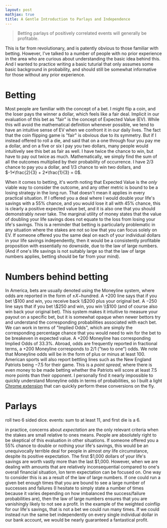 ```yaml
---
layout: post
mathjax: true
title: A Gentle Introduction to Parlays and Independence
---
```


> Betting parlays of positively correlated events will generally be profitable. 

This is far from revolutionary, and is patently obvious to those familiar with betting. However, I've talked to a number of people with no prior experience in the area who are curious about understanding the basic idea behind this. And I wanted to practice writing a basic tuturial that only assumes some basic background in probability, and should still be somewhat informative for those without any prior experience. 

# Betting

Most people are familiar with the concept of a bet. I might flip a coin, and the loser pays the winner a dollar, which feels like a fair deal. Implicit in our evaluation of this bet as "fair" is the concept of Expected Value (EV). While this will avoid the mathematical definition whenever possible, we tend to have an intuitive sense of EV when we confront it in our daily lives. The fact that the coin flipping game is "fair" is obvious due to its symmetry. But if I instead offered to roll a die, and said that on a one through four you pay me a dollar, and on a five or six I pay you two dollars, many people would intuitively see this bet as fair as well. I have twice the chance to win, but have to pay out twice as much. Mathematically, we simply find the sum of all the outcomes multiplied by their probability of occurrence. I have $2/3$ chance to pay you a dollar, and $1/3$ chance to win two dollars, and $-1*\frac{2}{3} + 2*\frac{1}{3} = 0$.

When it comes to betting, it's worth noting that Expected Value is the *only* viable way to consider the outcome, and any other metric is bound to be a losing strategy in the long run. That doesn't mean it applies in every practical situation. If I offered you a deal where I would double your life's savings with a 55% chance, and you would lose it all with 45% chance, this is clearly a positive expected value bet, and it is also one that you should demonstrably *never* take. The marginal utility of money states that the value of doubling your life savings does not equate to the loss from losing your life's savings. This is a reminder that betting is particularly problematic in any situation where the stakes are not so low that you can focus solely on EV. If someone offered you the same deal on each of your individual dollars in your life savings independently, then it would be a consistently profitable proposition with essentially no downside, due to the law of large numbers. (And if one's life savings is not suitably large so that the law of large numbers applies, betting should be far from your mind).

# Numbers behind betting

In America, bets are usually denoted using the Moneyline system, where odds are reported in the form of $\pm X-$hundred. A $+200$ line says that if you bet \\$100 and win, you receive back \\$200 plus your original bet. A $-250$ line says that if you bet \\$250 and win, you win \\$100 (and of course also win back your original bet). This system makes it intuitive to measure your payout on a specific bet, but it is somewhat opaque when newer bettors try and understand the corresponding probabilities associated with each bet. We can work in terms of "Implied Odds", which are simply the corresponding percentage chance that you would need to win for the bet to be breakeven in expected value. A +200 Moneyline has corresponding Implied Odds of 33.3%. Abroad, odds are frequently reported in fractional terms, a +200 Moneyline corresponds to 2/1 ("two to one") odds. We note that Moneyline odds will be in the form of plus or minus at least $100$. American sports will also report bettling lines such as the New England Patriots being $-7.5$ for their game. This is a *point spread*, where there is even money to be made betting whether the Patriots will score at least $7.5$ more points than their opponent. I personally find it nearly impossible to quickly understand Moneyline odds in terms of probabilities, so I built a light [Chrome extension](https://chrome.google.com/webstore/detail/odds-converter/klechkhopfnjihobbcfeheooaigjjgdg) that can quickly perform these conversions on the fly.

# Parlays



roll two 6 sided dice. events: sum to at least 11, and first die is a 6.

in practice, concerns about *expectation* are the only relevant criteria when the stakes are small relative to ones means. People are absolutely right to be skeptical of this evaluation in other situations. If someone offered you a 55% chance to double or nothing your life's savings, this would be an unequivocally terrible deal for people in almost *any* life circumstance, despite its positive expectation. The first $1,000 dollars of your life's savings are worth vastly more than the last $1,000. However, when we are dealing with amounts that are relatively inconsequential compared to one's overall financial situation, lon term expectation can be focused on. One way to consider this is as a result of the law of large numbers. If one could run a given bet enough times that you are bound to see a large number of successes and failures (I hesitate to simply state a number of times because it varies depending on how imbalanced the success/failure probabilities are), then the law of large numbers ensures that you are vanishingly likely to not see a profit. In the example of the weighted coinflip for our life's savings, that is not a bet we could run many times. If we could instead run the same bet independently on every single individual dollar in our bank account, we would be nearly guaranteed a fantastical profit.
 
